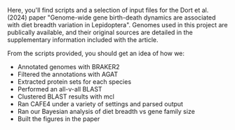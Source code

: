 Here, you'll find scripts and a selection of input files for the Dort et al. (2024) paper "Genome-wide gene birth-death dynamics are associated with diet breadth variation in Lepidoptera". Genomes used in this project are publically available, and their original sources are detailed in the supplementary information included with the article. 

From the scripts provided, you should get an idea of how we:
- Annotated genomes with BRAKER2
- Filtered the annotations with AGAT
- Extracted protein sets for each species
- Performed an all-v-all BLAST
- Clustered BLAST results with mcl
- Ran CAFE4 under a variety of settings and parsed output
- Ran our Bayesian analysis of diet breadth vs gene family size
- Built the figures in the paper
